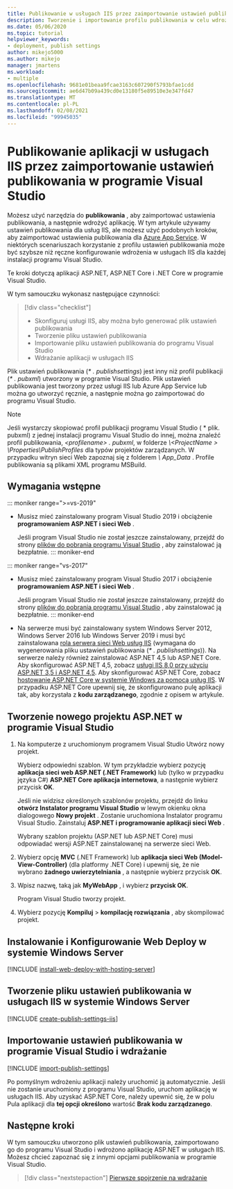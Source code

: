 ```yaml
---
title: Publikowanie w usługach IIS przez zaimportowanie ustawień publikowania
description: Tworzenie i importowanie profilu publikowania w celu wdrożenia aplikacji z programu Visual Studio w usługach IIS
ms.date: 05/06/2020
ms.topic: tutorial
helpviewer_keywords:
- deployment, publish settings
author: mikejo5000
ms.author: mikejo
manager: jmartens
ms.workload:
- multiple
ms.openlocfilehash: 9681e01beaa9fcae3163c607290f5793bfae1cdd
ms.sourcegitcommit: ae6d47b09a439cd0e13180f5e89510e3e347fd47
ms.translationtype: MT
ms.contentlocale: pl-PL
ms.lasthandoff: 02/08/2021
ms.locfileid: "99945035"
---
```

# <a name="publish-an-application-to-iis-by-importing-publish-settings-in-visual-studio"></a>Publikowanie aplikacji w usługach IIS przez zaimportowanie ustawień publikowania w programie Visual Studio

Możesz użyć narzędzia do **publikowania** , aby zaimportować ustawienia publikowania, a następnie wdrożyć aplikację. W tym artykule używamy ustawień publikowania dla usług IIS, ale możesz użyć podobnych kroków, aby zaimportować ustawienia publikowania dla [Azure App Service](../deployment/tutorial-import-publish-settings-azure.md). W niektórych scenariuszach korzystanie z profilu ustawień publikowania może być szybsze niż ręczne konfigurowanie wdrożenia w usługach IIS dla każdej instalacji programu Visual Studio.

Te kroki dotyczą aplikacji ASP.NET, ASP.NET Core i .NET Core w programie Visual Studio.

W tym samouczku wykonasz następujące czynności:

> [!div class="checklist"]
> * Skonfiguruj usługi IIS, aby można było generować plik ustawień publikowania
> * Tworzenie pliku ustawień publikowania
> * Importowanie pliku ustawień publikowania do programu Visual Studio
> * Wdrażanie aplikacji w usługach IIS

Plik ustawień publikowania (*\* . publishsettings*) jest inny niż profil publikacji (*\* . pubxml*) utworzony w programie Visual Studio. Plik ustawień publikowania jest tworzony przez usługi IIS lub Azure App Service lub można go utworzyć ręcznie, a następnie można go zaimportować do programu Visual Studio.

> [!NOTE]
> Jeśli wystarczy skopiować profil publikacji programu Visual Studio ( \* plik. pubxml) z jednej instalacji programu Visual Studio do innej, można znaleźć profil publikowania, *\<profilename\> . pubxml*, w folderze *\\<ProjectName \> \Properties\PublishProfiles* dla typów projektów zarządzanych. W przypadku witryn sieci Web zapoznaj się z folderem *\ App_Data* . Profile publikowania są plikami XML programu MSBuild.

## <a name="prerequisites"></a>Wymagania wstępne

::: moniker range=">=vs-2019"

* Musisz mieć zainstalowany program Visual Studio 2019 i obciążenie **programowaniem ASP.NET i sieci Web** .

    Jeśli program Visual Studio nie został jeszcze zainstalowany, przejdź do strony [plików do pobrania programu Visual Studio](https://visualstudio.microsoft.com/downloads/) , aby zainstalować ją bezpłatnie.
::: moniker-end

::: moniker range="vs-2017"

* Musisz mieć zainstalowany program Visual Studio 2017 i obciążenie **programowaniem ASP.NET i sieci Web** .

    Jeśli program Visual Studio nie został jeszcze zainstalowany, przejdź do strony [plików do pobrania programu Visual Studio](https://visualstudio.microsoft.com/downloads/) , aby zainstalować ją bezpłatnie.
::: moniker-end

* Na serwerze musi być zainstalowany system Windows Server 2012, Windows Server 2016 lub Windows Server 2019 i musi być zainstalowana [rola serwera sieci Web usług IIS](/iis/get-started/whats-new-in-iis-8/iis-80-using-aspnet-35-and-aspnet-45) (wymagana do wygenerowania pliku ustawień publikowania (*\* . publishsettings*)). Na serwerze należy również zainstalować ASP.NET 4,5 lub ASP.NET Core. Aby skonfigurować ASP.NET 4,5, zobacz [usługi IIS 8,0 przy użyciu ASP.NET 3,5 i ASP.NET 4,5](/iis/get-started/whats-new-in-iis-8/iis-80-using-aspnet-35-and-aspnet-45). Aby skonfigurować ASP.NET Core, zobacz [hostowanie ASP.NET Core w systemie Windows za pomocą usług IIS](/aspnet/core/publishing/iis?tabs=aspnetcore2x#iis-configuration). W przypadku ASP.NET Core upewnij się, że skonfigurowano pulę aplikacji tak, aby korzystała z **kodu zarządzanego**, zgodnie z opisem w artykule.

## <a name="create-a-new-aspnet-project-in-visual-studio"></a>Tworzenie nowego projektu ASP.NET w programie Visual Studio

1. Na komputerze z uruchomionym programem Visual Studio Utwórz nowy projekt.

    Wybierz odpowiedni szablon. W tym przykładzie wybierz pozycję **aplikacja sieci web ASP.NET (.NET Framework)** lub (tylko w przypadku języka C#) **ASP.NET Core aplikacja internetowa**, a następnie wybierz przycisk **OK**.

    Jeśli nie widzisz określonych szablonów projektu, przejdź do linku **otwórz Instalator programu Visual Studio** w lewym okienku okna dialogowego **Nowy projekt** . Zostanie uruchomiona Instalator programu Visual Studio. Zainstaluj **ASP.NET i programowanie aplikacji sieci Web** .

    Wybrany szablon projektu (ASP.NET lub ASP.NET Core) musi odpowiadać wersji ASP.NET zainstalowanej na serwerze sieci Web.

1. Wybierz opcję **MVC** (.NET Framework) lub **aplikacja sieci Web (Model-View-Controller)** (dla platformy .NET Core) i upewnij się, że nie wybrano **żadnego uwierzytelniania** , a następnie wybierz przycisk **OK**.

1. Wpisz nazwę, taką jak **MyWebApp** , i wybierz **przycisk OK**.

    Program Visual Studio tworzy projekt.

1. Wybierz pozycję **Kompiluj**  >  **kompilację rozwiązania** , aby skompilować projekt.

## <a name="install-and-configure-web-deploy-on-windows-server"></a>Instalowanie i Konfigurowanie Web Deploy w systemie Windows Server

[!INCLUDE [install-web-deploy-with-hosting-server](../deployment/includes/install-web-deploy-with-hosting-server.md)]

## <a name="create-the-publish-settings-file-in-iis-on-windows-server"></a>Tworzenie pliku ustawień publikowania w usługach IIS w systemie Windows Server

[!INCLUDE [create-publish-settings-iis](../deployment/includes/create-publish-settings-iis.md)]

## <a name="import-the-publish-settings-in-visual-studio-and-deploy"></a>Importowanie ustawień publikowania w programie Visual Studio i wdrażanie

[!INCLUDE [import-publish-settings](../deployment/includes/import-publish-settings-vs.md)]

Po pomyślnym wdrożeniu aplikacji należy uruchomić ją automatycznie. Jeśli nie zostanie uruchomiony z programu Visual Studio, uruchom aplikację w usługach IIS. Aby uzyskać ASP.NET Core, należy upewnić się, że w polu Pula aplikacji dla **tej opcji określono** wartość **Brak kodu zarządzanego**.

## <a name="next-steps"></a>Następne kroki

W tym samouczku utworzono plik ustawień publikowania, zaimportowano go do programu Visual Studio i wdrożono aplikację ASP.NET w usługach IIS. Możesz chcieć zapoznać się z innymi opcjami publikowania w programie Visual Studio.

> [!div class="nextstepaction"]
> [Pierwsze spojrzenie na wdrażanie](../deployment/deploying-applications-services-and-components.md)
